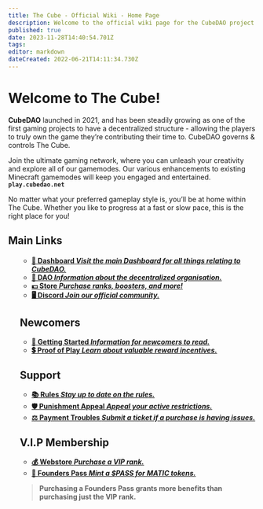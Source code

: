 ```yaml
---
title: The Cube - Official Wiki - Home Page
description: Welcome to the official wiki page for the CubeDAO project. If you have any questions and/or concerns, feel free to contact support.
published: true
date: 2023-11-28T14:40:54.701Z
tags: 
editor: markdown
dateCreated: 2022-06-21T14:11:34.730Z
---
```


# **Welcome to The Cube!**

**CubeDAO** launched in 2021, and has been steadily growing as one of the first gaming projects to have a decentralized structure - allowing the players to truly own the game they’re contributing their time to. CubeDAO governs & controls The Cube.

Join the ultimate gaming network, where you can unleash your creativity and explore all of our gamemodes. Our various enhancements to existing Minecraft gamemodes will keep you engaged and entertained.  **`play.cubedao.net`**


No matter what your preferred gameplay style is, you’ll be at home within The Cube. Whether you like to progress at a fast or slow pace, this is the right place for you!

## Main Links

<h4><ul class="links-list">

-   [🔲 Dashboard *Visit the main Dashboard for all things relating to CubeDAO.*](https://cubedao.net/)
-   [🎫 DAO *Information about the decentralized organisation.*](/en/dao)
-   [💵 Store *Purchase ranks, boosters, and more!*](https://shop.cubedao.net/)
-   [🖥️ Discord *Join our official community.*](https://discord.gg/qC7KR5DASr)

## Newcomers

-   [📘 Getting Started *Information for newcomers to read.*](/en/getting-started)
-   [💲 Proof of Play *Learn about valuable reward incentives.*](/en/proof-of-play)


## Support

-   [📚 Rules *Stay up to date on the rules.*](/en/Rules)
-   [🛡️ Punishment Appeal *Appeal your active restrictions.*](https://cubedao.net/support-tickets/)
-   [⚖️ Payment Troubles *Submit a ticket if a purchase is having issues.*](https://cubedao.net/support-tickets/)

## **V.I.P Membership**



-   [💰 Webstore *Purchase a VIP rank.*](https://shop.cubedao.net/)
-   [🔲 Founders Pass *Mint a $PASS for MATIC tokens.*](https://opensea.io/collection/cubedao/overview)
  
> Purchasing a Founders Pass grants more benefits than purchasing just the VIP rank.